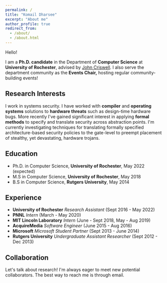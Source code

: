 ```yaml
---
permalink: /
title: "Komail Dharsee"
excerpt: "About me"
author_profile: true
redirect_from: 
  - /about/
  - /about.html
---
```


Hello!

I am a **Ph.D. candidate** in the Department of **Computer Science** at  **University of Rochester**, advised by [John Criswell](https://www.cs.rochester.edu/u/criswell/ "John Criswell"). I also serve the department community as the **Events Chair,** hosting regular community-building events!

## Research Interests
I work in systems security. I have worked with **compiler** and **operating systems** solutions to **hardware threats** such as design-time hardware bugs. More recently I've gained significant interest in applying **formal methods** to specify and translate security across abstraction points. I'm currently investigating techniques for translating formally specified architecture-based security policies to the gate-level to preempt placement of stealthy, yet devastating, hardware trojans.

## Education
* Ph.D. in Computer Science, **University of Rochester**, May 2022 (expected)
* M.S in Computer Science, **University of Rochester**, May 2018
* B.S in Computer Science, **Rutgers University**, May 2014

## Experience
* **University of Rochester** _Research Assistant_ (Sept 2016 - May 2022)
* **PNNL** _Intern_ (March - May 2020)
* **MIT Lincoln Laboratory** _Intern_ (June - Sept 2018, May - Aug 2019)
* **AcquireMedia** _Software Engineer_ (June 2015 - Aug 2016)
* **Microsoft** _Microsoft Student Partner_ (Sept 2013 - June 2014)
* **Rutgers University** _Undergraduate Assistant Researcher_ (Sept 2012 - Dec 2013)

## Collaboration
Let's talk about research! I'm always eager to meet new potential collaborators. The best way to reach me is through email. 
